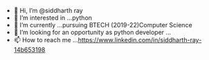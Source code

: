 - 👋 Hi, I’m @siddharth ray
- 👀 I’m interested in ...python
- 🌱 I’m currently ...pursuing BTECH (2019-22)Computer Science
- 💞️ I’m looking for an opportunity as python developer ...
- 📫 How to reach me ...https://www.linkedin.com/in/siddharth-ray-14b653198


<!---
siddharthray1999/siddharthray1999 is a ✨ special ✨ repository because its `README.md` (this file) appears on your GitHub profile.
You can click the Preview link to take a look at your changes.
--->
